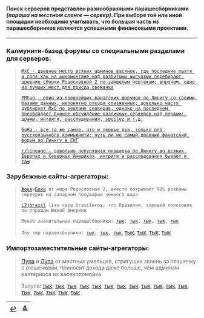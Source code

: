 #### Поиск серверов представлен разнообразными парашесборниками *(параша на местном сленге — сервер)*. При выборе той или иной площадки необходимо учитывать, что большая часть из парашесборников являются успешными финансовыми проектами.

---

### Калмунити-базед форумы со специальными разделами для серверов:
> [`MxC - древнее место всяких админов васянок, где последние пыхтя и сопя как на шиномонтаже над разбитыми жигулями перебирают древние сборки Родословной 2 по замшелым чертежам; впрочем, одно из лучших мест для поиска свежачка`](https://maxcheaters.com/forum/270-lineage-ii-private-servers/)
>
> [`PMFun - один из древнейших фанатских форумов по Линигу со своими базами данных, непонятно откуда спизженных; довольно часто дублирует MxC по рекламе серверов, однако на последнем преобладает буйное обсуждение различных серверов над первым: драмы, интриги, расследования, spoilez и т.д.`](https://forum.pmfun.com/viewforum.php?f=14&sid=92183726c4ec2bfbdb416308016b4f6e)
>
> [`GoHa - все то же самое, что и первые два, только для русскоязычного коммьюнити; чуть ли не самый древний фанатский форум по Линигу в СНГ`](https://forums.goha.ru/forumdisplay_82_0_217)
>
> [`r/lineage - довольно популярная площадка по Линигу во всяких Европах и Северных Америках, интриги и расследования бывают и там`](https://www.reddit.com/r/Lineage2/)

### Зарубежные сайты-агрегаторы:
> [`Жока`](https://l2topzone.com/)` и `[`Бока`](https://l2.hopzone.net/login)` от мира Родословная 2, вместе покрывают 90% рекламы серверов на западном полушарии земного шара`
>
> [`L2jbrazil`](https://top.l2jbrasil.com/)` lixo vaza brasileros, топ Бразилии, хороший поисковик по парашам Южной Америки`
> 
> `Менее значительные парашесборники: `[`тык`](https://l2network.eu/lineage2/list/)`, `[`тык`](https://l2servers.com/)`, `[`тык`](https://l2jtop.com/lineage-2-servers/)`, `[`тык`](https://topservers200.com/lineage2)`, `[`тык`](https://l2top.co/)
>
> `Лоу тир парашесборники: `[`тык`](https://l2votes.com/index.php)`, `[`тык`](https://www.arena-top100.com/lineage2-private-servers/)`, `[`тык`](https://l2.topgameserver.net/lineage), [тык](https://www.top100arena.com/index.php/category/lineage2), [тык](https://serverstoplist.com/lineage2), [тык](http://www.gamingtop100.net/lineage2/), [тык](https://topg.org/lineage2-private-servers/)

### Импортозаместительные сайты-агрегаторы:
> [Пупа](https://en.l2oops.com/) и [Лупа](https://l2op.com/) от местных умельцев, стригущих зелень за плашечку с рюшечками, приносит дохода даже больше, чем админам калтериоса их васянопомойка
>
> Залупа: [тык](https://l2hop.com/), [тык](https://en.la2on.com/), [тык](https://l2top.ru/), [тык](https://new-lineage.ru/), [тык](https://l2-pick.ru/), [тык](https://l2-top.ru/), [тык](https://l2anons.info/), [тык](https://la2.one/), [тык](https://l2noo.ru/), [тык](https://la2.mmotop.ru/), [тык](https://l2mad.net/), [тык](https://l2argument.ru/), [тык](https://l2stars.com/), [тык](https://la2-anons.com/), [тык](https://l2new.ru/), [тык](https://servera-l2.ru/), [тык](https://l2vs.ru/)

|[↩️](header.md)|[♨️](cooperation.md)|
|:---:|:---:|
